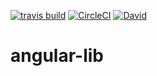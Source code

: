 [![travis build](https://img.shields.io/travis/chase2981/angular-lib.svg)](https://travis-ci.org/chase2981/angular-lib)
[![CircleCI](https://circleci.com/gh/chase2981/angular-lib/tree/master.svg?style=shield)](https://circleci.com/gh/chase2981/angular-lib/tree/master)
[![David](https://img.shields.io/david/chase2981/angular-lib.svg)](https://github.com/chase2981/angular-lib)

# angular-lib
